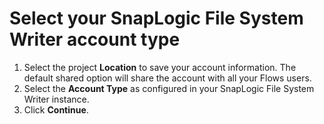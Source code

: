 # Select your SnapLogic File System Writer account type

1. Select the project **Location** to save your account information. The default shared option will share the account with all your Flows users.&#x20;
2. Select the **Account Type** as configured in your SnapLogic File System Writer instance.&#x20;
3. Click **Continue**.

